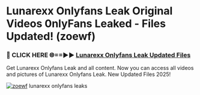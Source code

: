 # Lunarexx Onlyfans Leak Original Videos 0nlyFans Leaked - Files Updated! (zoewf)

<h3>🔴 CLICK HERE 🌐==►► <a href="https://tinyurl.com/4seja8ks" rel="nofollow">Lunarexx Onlyfans Leak Updated Files</a></h3>

Get Lunarexx Onlyfans Leak and all content. Now you can access all videos and pictures of Lunarexx Onlyfans Leak. New Updated Files 2025!

[![zoewf](https://i.imgur.com/EWjZXRe.gif)](https://tinyurl.com/4seja8ks)
lunarexx onlyfans leaks